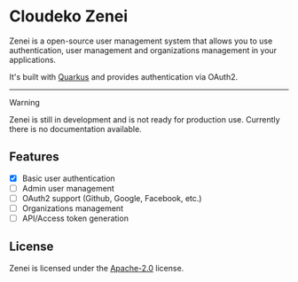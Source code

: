 # Cloudeko Zenei

Zenei is a open-source user management system that allows you to use authentication, user management and organizations management
in your applications.

It's built with [Quarkus](https://quarkus.io) and provides authentication via OAuth2.

<hr />

> [!Warning]
> Zenei is still in development and is not ready for production use. Currently there is no documentation available.

## Features

- [x] Basic user authentication
- [ ] Admin user management
- [ ] OAuth2 support (Github, Google, Facebook, etc.)
- [ ] Organizations management
- [ ] API/Access token generation

## License

Zenei is licensed under the [Apache-2.0](LICENSE) license.